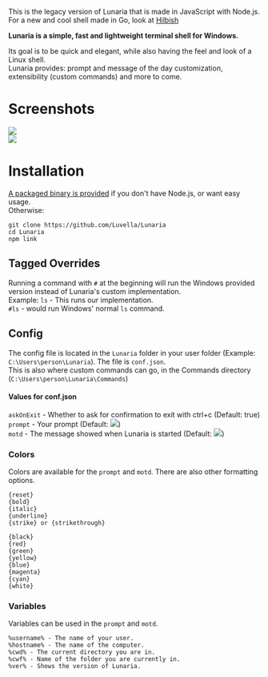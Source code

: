 This is the legacy version of Lunaria that is made in JavaScript with Node.js. For a new and cool shell made in Go, look at [Hilbish](https://github.com/Hilbis/Hilbish)  

<strong>Lunaria is a simple, fast and lightweight terminal shell for Windows.</strong>

Its goal is to be quick and elegant, while also having the feel and look of a Linux shell.  
Lunaria provides: prompt and message of the day customization, extensibility (custom commands) and more to come.
</p>

# Screenshots
![](https://modeus.is-inside.me/4pQGrNHg.png)  
![](https://modeus.is-inside.me/C9zTGqWf.png)

# Installation
[A packaged binary is provided](https://github.com/Luvella/Lunaria/releases) if you don't have Node.js, or want easy usage.  
Otherwise:
```
git clone https://github.com/Luvella/Lunaria
cd Lunaria
npm link
```

## Tagged Overrides 
Running a command with `#` at the beginning will run the Windows provided version instead of Lunaria's custom implementation.  
Example: `ls` - This runs our implementation.  
`#ls` - would run Windows' normal `ls` command.

## Config
The config file is located in the `Lunaria` folder in your user folder (Example: `C:\Users\person\Lunaria`). The file is `conf.json`.  
This is also where custom commands can go, in the Commands directory (`C:\Users\person\Lunaria\Commands`)

#### Values for conf.json
`askOnExit` - Whether to ask for confirmation to exit with ctrl+c (Default: true)  
`prompt` - Your prompt (Default: ![](https://modeus.is-inside.me/9wdDPoyb.png))  
`motd` - The message showed when Lunaria is started (Default: ![](https://modeus.is-inside.me/0sNWdwhy.png))  

### Colors
Colors are available for the `prompt` and `motd`. There are also other formatting options.
```
{reset}
{bold}
{italic}
{underline}
{strike} or {strikethrough}

{black}
{red}
{green}
{yellow}
{blue}
{magenta}
{cyan}
{white}
```

### Variables
Variables can be used in the `prompt` and `motd`.  

```
%username% - The name of your user.
%hostname% - The name of the computer.
%cwd% - The current directory you are in.
%cwf% - Name of the folder you are currently in.
%ver% - Shows the version of Lunaria.
```
